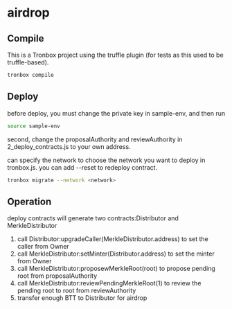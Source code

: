 # airdrop

## Compile

This is a Tronbox project using the truffle plugin (for tests as this used to be truffle-based). 

```sh
tronbox compile
```

## Deploy

before deploy, you must change the private key in sample-env, and then run 
```sh
source sample-env
```
second, change the proposalAuthority and reviewAuthority in 2_deploy_contracts.js to your own address.

can specify the network to choose the network you want to deploy in tronbox.js. you can add --reset to redeploy contract.
```sh
tronbox migrate --network <network>
```

## Operation

deploy contracts will generate two contracts:Distributor and MerkleDistributor

1. call Distributor:upgradeCaller(MerkleDistributor.address) to set the caller from Owner
2. call MerkleDistributor:setMinter(Distributor.address) to set the minter from Owner
3. call MerkleDistributor:proposewMerkleRoot(root) to propose pending root from proposalAuthority
4. call MerkleDistributor:reviewPendingMerkleRoot(1) to review the pending root to root from reviewAuthority
5. transfer enough BTT to Distributor for airdrop

